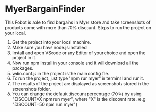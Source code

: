 # MyerBargainFinder

This Robot is able to find bargains in Myer store and take screenshots of products come with more than 70% discount. 
Steps to run the project on your local.
1) Get the project into your local machine.
2) Make sure you have node.js installed.
3) Install and open VScode or any Editor of your choice and open the project in it.
4) Now run npm install in your console and it will download all the packages.
5) wdio.conf.js in the project is the main config file. 
6) To run the project, just type "npm run myer" in terminal and run it. 
7) The results of the project are displayed as screenshots stored in the screenshots folder.
8) You can change the default discount percentage (70%) by using "DISCOUNT=X npm run myer", where "X" is the discount rate. (e.g "DISCOUNT=50 npm run myer")
